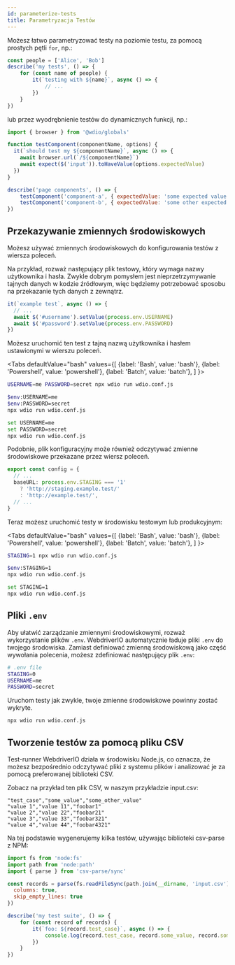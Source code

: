 ```yaml
---
id: parameterize-tests
title: Parametryzacja Testów
---
```


Możesz łatwo parametryzować testy na poziomie testu, za pomocą prostych pętli `for`, np.:

```ts title=example.spec.js
const people = ['Alice', 'Bob']
describe('my tests', () => {
    for (const name of people) {
        it(`testing with ${name}`, async () => {
            // ...
        })
    }
})
```

lub przez wyodrębnienie testów do dynamicznych funkcji, np.:

```js title=dynamic.spec.js
import { browser } from '@wdio/globals'

function testComponent(componentName, options) {
  it(`should test my ${componentName}`, async () => {
    await browser.url(`/${componentName}`)
    await expect($('input')).toHaveValue(options.expectedValue)
  })
}

describe('page components', () => {
    testComponent('component-a', { expectedValue: 'some expected value' })
    testComponent('component-b', { expectedValue: 'some other expected value' })
})
```

## Przekazywanie zmiennych środowiskowych

Możesz używać zmiennych środowiskowych do konfigurowania testów z wiersza poleceń.

Na przykład, rozważ następujący plik testowy, który wymaga nazwy użytkownika i hasła. Zwykle dobrym pomysłem jest nieprzetrzymywanie tajnych danych w kodzie źródłowym, więc będziemy potrzebować sposobu na przekazanie tych danych z zewnątrz.

```ts title=example.spec.ts
it(`example test`, async () => {
  // ...
  await $('#username').setValue(process.env.USERNAME)
  await $('#password').setValue(process.env.PASSWORD)
})
```

Możesz uruchomić ten test z tajną nazwą użytkownika i hasłem ustawionymi w wierszu poleceń.

<Tabs
  defaultValue="bash"
  values={[
    {label: 'Bash', value: 'bash'},
    {label: 'Powershell', value: 'powershell'},
    {label: 'Batch', value: 'batch'},
  ]
}>
<TabItem value="bash">

```sh
USERNAME=me PASSWORD=secret npx wdio run wdio.conf.js
```

</TabItem>
<TabItem value="powershell">

```sh
$env:USERNAME=me
$env:PASSWORD=secret
npx wdio run wdio.conf.js
```

</TabItem>
<TabItem value="batch">

```sh
set USERNAME=me
set PASSWORD=secret
npx wdio run wdio.conf.js
```

</TabItem>
</Tabs>

Podobnie, plik konfiguracyjny może również odczytywać zmienne środowiskowe przekazane przez wiersz poleceń.

```ts title=wdio.config.js
export const config = {
  // ...
  baseURL: process.env.STAGING === '1'
    ? 'http://staging.example.test/'
    : 'http://example.test/',
  // ...
}
```

Teraz możesz uruchomić testy w środowisku testowym lub produkcyjnym:

<Tabs
  defaultValue="bash"
  values={[
    {label: 'Bash', value: 'bash'},
    {label: 'Powershell', value: 'powershell'},
    {label: 'Batch', value: 'batch'},
  ]
}>
<TabItem value="bash">

```sh
STAGING=1 npx wdio run wdio.conf.js
```

</TabItem>
<TabItem value="powershell">

```sh
$env:STAGING=1
npx wdio run wdio.conf.js
```

</TabItem>
<TabItem value="batch">

```sh
set STAGING=1
npx wdio run wdio.conf.js
```

</TabItem>
</Tabs>

## Pliki `.env`

Aby ułatwić zarządzanie zmiennymi środowiskowymi, rozważ wykorzystanie plików `.env`. WebdriverIO automatycznie ładuje pliki `.env` do twojego środowiska. Zamiast definiować zmienną środowiskową jako część wywołania polecenia, możesz zdefiniować następujący plik `.env`:

```bash title=".env"
# .env file
STAGING=0
USERNAME=me
PASSWORD=secret
```

Uruchom testy jak zwykle, twoje zmienne środowiskowe powinny zostać wykryte.

```sh
npx wdio run wdio.conf.js
```

## Tworzenie testów za pomocą pliku CSV

Test-runner WebdriverIO działa w środowisku Node.js, co oznacza, że możesz bezpośrednio odczytywać pliki z systemu plików i analizować je za pomocą preferowanej biblioteki CSV.

Zobacz na przykład ten plik CSV, w naszym przykładzie input.csv:

```csv
"test_case","some_value","some_other_value"
"value 1","value 11","foobar1"
"value 2","value 22","foobar21"
"value 3","value 33","foobar321"
"value 4","value 44","foobar4321"
```

Na tej podstawie wygenerujemy kilka testów, używając biblioteki csv-parse z NPM:

```js title=test.spec.ts
import fs from 'node:fs'
import path from 'node:path'
import { parse } from 'csv-parse/sync'

const records = parse(fs.readFileSync(path.join(__dirname, 'input.csv')), {
  columns: true,
  skip_empty_lines: true
})

describe('my test suite', () => {
    for (const record of records) {
        it(`foo: ${record.test_case}`, async () => {
            console.log(record.test_case, record.some_value, record.some_other_value)
        })
    }
})
```